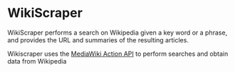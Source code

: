 # WikiScraper
WikiScraper performs a search on Wikipedia given a key word or a phrase, and provides the URL and summaries of the resulting articles. 

Wikiscraper uses the [MediaWiki Action API](https://www.mediawiki.org/wiki/API:Main_page) to perform searches and obtain data from Wikipedia

